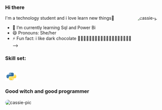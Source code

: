 ### Hi there 
  <img align="right" alt="cassie-pic" height="190" style="border-radius:80px;" src="https://user-images.githubusercontent.com/120739752/218877424-c6af0a47-553e-4907-bb34-40dade8127ec.gif">
</div> 

I'm a technology student and i love learn new things👋



- 🌱 I’m currently learning Sql and Power Bi
- 😄 Pronouns: She/her
- ⚡ Fun fact: i like dark chocolate 🍫🍫🍫🍫🍫🍫🍫🍫🍫🍫🍫🍫🍫🍫🍫🍫🍫🍫🍫
-->
### Skill set:

<div style="display: inline_block"><br>
  <img align="center" alt="Rafa-Python" height="30" width="40" src="https://raw.githubusercontent.com/devicons/devicon/master/icons/python/python-original.svg">


### Good witch and good programmer

  <img align="center" alt="cassie-pic" height="190" style="border-radius:80px;" src="https://i.pinimg.com/originals/97/e5/ac/97e5ac704a923f1fcef2629b2187cbc3.gif">
</div>
